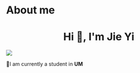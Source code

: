 # About me


<h1 align="center"> Hi 🌟, I'm Jie Yi </h1>
<p align="left"><img src="...">

🍮I am currently a student in **UM**


